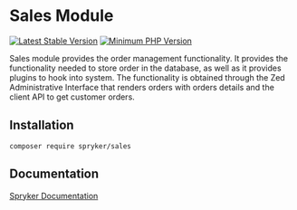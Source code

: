 # Sales Module

[![Latest Stable Version](https://poser.pugx.org/spryker/sales/v/stable.svg)](https://packagist.org/packages/spryker/sales)
[![Minimum PHP Version](https://img.shields.io/badge/php-%3E%3D%208.2-8892BF.svg)](https://php.net/)

Sales module provides the order management functionality. It provides the functionality needed to store order in the database, as well as it provides plugins to hook into system. The functionality is obtained through the Zed Administrative Interface that renders orders with orders details and the client API to get customer orders.

## Installation

```
composer require spryker/sales
```

## Documentation

[Spryker Documentation](https://docs.spryker.com)
